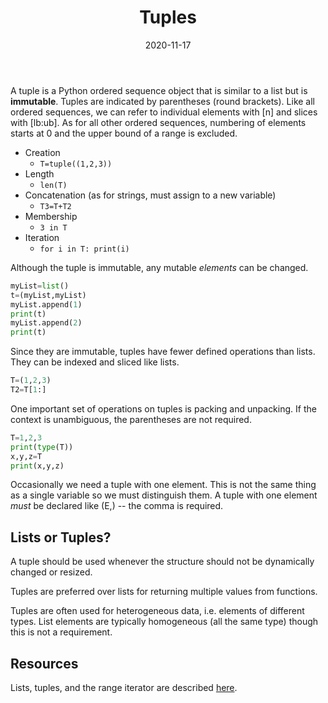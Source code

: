 ﻿---
date: "2020-11-17"
title: "Tuples"
weight: 33
---

A tuple is a Python ordered sequence object that is similar to a list but is __immutable__.  Tuples are indicated by parentheses (round brackets). Like all ordered sequences, we can refer to individual elements with [n] and slices with [lb:ub].  As for all other ordered sequences, numbering of elements starts at 0 and the upper bound of a range is excluded.

* Creation
  * `T=tuple((1,2,3))`
* Length
  * `len(T)`
* Concatenation (as for strings, must assign to a new variable)
  * `T3=T+T2`
* Membership
  * `3 in T`
* Iteration
  * `for i in T: print(i)`

Although the tuple is immutable, any mutable _elements_ can be changed.

```python
myList=list()
t=(myList,myList)
myList.append(1)
print(t)
myList.append(2)
print(t)
```

Since they are immutable, tuples have fewer defined operations than lists.  They can be indexed and sliced like lists.

```python
T=(1,2,3)
T2=T[1:]
```

One important set of operations on tuples is packing and unpacking.  If the context is unambiguous, the parentheses are not required.

```python
T=1,2,3
print(type(T))
x,y,z=T
print(x,y,z)
```

Occasionally we need a tuple with one element.  This is not the same thing as a single variable so we must distinguish them.  A tuple with one element _must_ be declared like (E,) -- the comma is required.

## Lists or Tuples?

A tuple should be used whenever the structure should not be dynamically changed or resized. 

Tuples are preferred over lists for returning multiple values from functions. 

Tuples are often used for heterogeneous data, i.e. elements of different types.  List elements are typically homogeneous (all the same type) though this is not a requirement.

## Resources

Lists, tuples, and the range iterator are described [here](https://docs.python.org/3/library/stdtypes.html#sequence-types-list-tuple-range).

